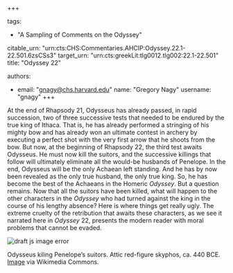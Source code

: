 +++

tags:
- "A Sampling of Comments on the Odyssey"

citable_urn: "urn:cts:CHS:Commentaries.AHCIP:Odyssey.22.1-22.501.6zsCSs3"
target_urn: "urn:cts:greekLit:tlg0012.tlg002:22.1-22.501"
title: "Odyssey 22"

authors:
- email: "gnagy@chs.harvard.edu"
  name: "Gregory Nagy"
  username: "gnagy"
+++

<p>At the end of Rhapsody 21, Odysseus has already passed, in rapid succession, two of three successive tests that needed to be endured by the true king of Ithaca. That is, he has already performed a stringing of his mighty bow and has already won an ultimate contest in archery by executing a perfect shot with the very first arrow that he shoots from the bow. But now, at the beginning of Rhapsody 22, the third test awaits Odysseus. He must now kill the suitors, and the successive killings that follow will ultimately eliminate all the would-be husbands of Penelope. In the end, Odysseus will be the only Achaean left standing. And he has by now been revealed as the only true husband, the only true king. So, he has become the best of the Achaeans in the Homeric <em>Odyssey</em>. But a question remains. Now that all the suitors have been killed, what will happen to the other characters in the <em>Odyssey</em> who had turned against the king in the course of his lengthy absence? Here is where things get really ugly. The extreme cruelty of the retribution that awaits these characters, as we see it narrated here in <em>Odyssey</em> 22, presents the modern reader with moral problems that cannot be evaded. </p><span><img src="https://classical-inquiries.chs.harvard.edu/wp-content/uploads/2017/08/Attic_red-figure_skyphos%E2%80%94Odysseus_slays_the_suitors_of_his_wife_Penelope_1280.jpeg" alt="draft js image error"/></span><p>Odysseus kiling Penelope’s suitors. Attic red-figure skyphos, ca. 440 BCE. <a href="https://commons.wikimedia.org/wiki/File:Attic_red-figure_skyphos,_Odysseus_slays_the_suitors_of_his_wife_Penelope,_from_Tarquinia_(Italy),_around_440_BC,_Altes_Museum_Berlin_(13718420225)_glare-reduced_white-bg.png">Image</a> via Wikimedia Commons.</p>